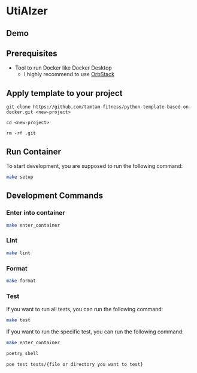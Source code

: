 # UtiAIzer

## Demo



## Prerequisites

- Tool to run Docker like Docker Desktop
  - I highly recommend to use [OrbStack](https://github.com/orbstack/orbstack)

## Apply template to your project
```
git clone https://github.com/tamtam-fitness/python-template-based-on-docker.git <new-project>

cd <new-project>

rm -rf .git
```

## Run Container

To start development, you are supposed to run the following command:
```bash 
make setup   
```

## Development Commands

### Enter into container
```bash
make enter_container
```

### Lint

```bash 
make lint
```
### Format

```bash 
make format
```

### Test

If you want to run all tests, you can run the following command:
```bash 
make test
```

If you want to run the specific test, you can run the following command:
```bash
make enter_container

poetry shell

poe test tests/{file or directory you want to test}
```
